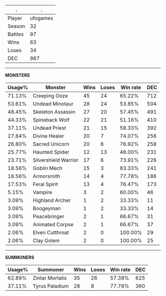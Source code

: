 .|.
|-|-
Player|ufogames
Season|32
Battles|97
Wins|63
Loses|34
DEC|987

---
**MONSTERS**

Usage%|Monster|Wins|Loses|Win rate|DEC|
-|-|-|-|-|-|
71.13%|Creeping Ooze|45|24|65.22%|712|
53.61%|Undead Minotaur|28|24|53.85%|504|
48.45%|Skeleton Assassin|27|20|57.45%|491|
44.33%|Spineback Wolf|22|21|51.16%|410|
37.11%|Undead Priest|21|15|58.33%|392|
27.84%|Divine Healer|20|7|74.07%|256|
26.80%|Sacred Unicorn|20|6|76.92%|258|
25.77%|Haunted Spider|12|13|48.00%|231|
23.71%|Silvershield Warrior|17|6|73.91%|226|
18.56%|Goblin Mech|15|3|83.33%|241|
18.56%|Armorsmith|14|4|77.78%|186|
17.53%|Feral Spirit|13|4|76.47%|173|
5.15%|Vampire|3|2|60.00%|46|
3.09%|Highland Archer|1|2|33.33%|11|
3.09%|Boogeyman|1|2|33.33%|14|
3.09%|Peacebringer|2|1|66.67%|31|
3.09%|Animated Corpse|2|1|66.67%|37|
2.06%|Elven Cutthroat|2|0|100.00%|29|
2.06%|Clay Golem|2|0|100.00%|25|

---
**SUMMONERS**

Usage%|Summoner|Wins|Loses|Win rate|DEC|
-|-|-|-|-|-|
62.89%|Zintar Mortalis|35|26|57.38%|625|
37.11%|Tyrus Paladium|28|8|77.78%|360|
